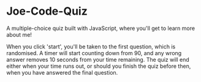 # Joe-Code-Quiz
A multiple-choice quiz built with JavaScript, where you'll get to learn more about me!

When you click 'start', you'll be taken to the first question, which is randomised. A timer will start counting down from 90, and any wrong answer removes 10 seconds from your time remaining. The quiz will end either when your time runs out, or should you finish the quiz before then, when you have answered the final question.
